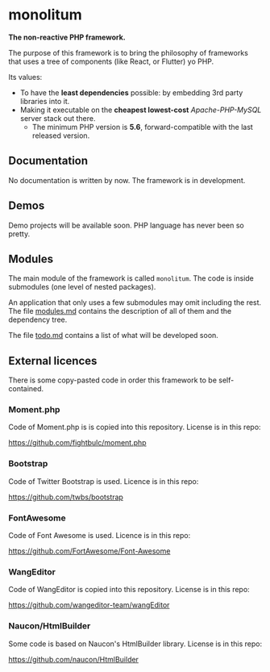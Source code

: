 # monolitum

**The non-reactive PHP framework.**

The purpose of this framework is to bring the philosophy of frameworks that uses a tree of components (like React, or Flutter) yo PHP.

Its values:

- To have the **least dependencies** possible: by embedding 3rd party libraries into it.
- Making it executable on the **cheapest lowest-cost** _Apache-PHP-MySQL_ server stack out there.
  - The minimum PHP version is **5.6**, forward-compatible with the last released version.
 
## Documentation

No documentation is written by now. The framework is in development.

## Demos

Demo projects will be available soon. PHP language has never been so pretty.

## Modules

The main module of the framework is called <code>monolitum</code>. The code is inside submodules (one level of nested packages).

An application that only uses a few submodules may omit including the rest. The file [modules.md](modules.md) contains the description of all of them and the dependency tree.

The file [todo.md](todo.md) contains a list of what will be developed soon. 

## External licences

There is some copy-pasted code in order this framework to be self-contained.

### Moment.php

Code of Moment.php is is copied into this repository. License is in this repo:

https://github.com/fightbulc/moment.php

### Bootstrap

Code of Twitter Bootstrap is used. Licence is in this repo:

https://github.com/twbs/bootstrap

### FontAwesome

Code of Font Awesome is used. Licence is in this repo:

https://github.com/FortAwesome/Font-Awesome

### WangEditor

Code of WangEditor is copied into this repository. License is in this repo:

https://github.com/wangeditor-team/wangEditor

### Naucon/HtmlBuilder

Some code is based on Naucon's HtmlBuilder library. License is in this repo:

https://github.com/naucon/HtmlBuilder
